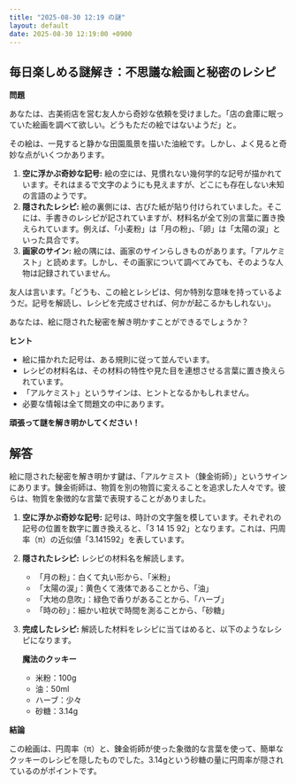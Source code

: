 ```yaml
---
title: "2025-08-30 12:19 の謎"
layout: default
date: 2025-08-30 12:19:00 +0900
---
```

## 毎日楽しめる謎解き：不思議な絵画と秘密のレシピ

**問題**

あなたは、古美術店を営む友人から奇妙な依頼を受けました。「店の倉庫に眠っていた絵画を調べて欲しい。どうもただの絵ではないようだ」と。

その絵は、一見すると静かな田園風景を描いた油絵です。しかし、よく見ると奇妙な点がいくつかあります。

1.  **空に浮かぶ奇妙な記号:** 絵の空には、見慣れない幾何学的な記号が描かれています。それはまるで文字のようにも見えますが、どこにも存在しない未知の言語のようです。
2.  **隠されたレシピ:** 絵の裏側には、古びた紙が貼り付けられていました。そこには、手書きのレシピが記されていますが、材料名が全て別の言葉に置き換えられています。例えば、「小麦粉」は「月の粉」、「卵」は「太陽の涙」といった具合です。
3.  **画家のサイン:** 絵の隅には、画家のサインらしきものがあります。「アルケミスト」と読めます。しかし、その画家について調べてみても、そのような人物は記録されていません。

友人は言います。「どうも、この絵とレシピは、何か特別な意味を持っているようだ。記号を解読し、レシピを完成させれば、何かが起こるかもしれない」。

あなたは、絵に隠された秘密を解き明かすことができるでしょうか？

**ヒント**

*   絵に描かれた記号は、ある規則に従って並んでいます。
*   レシピの材料名は、その材料の特性や見た目を連想させる言葉に置き換えられています。
*   「アルケミスト」というサインは、ヒントとなるかもしれません。
*   必要な情報は全て問題文の中にあります。

**頑張って謎を解き明かしてください！**

## 解答

絵に隠された秘密を解き明かす鍵は、「アルケミスト（錬金術師）」というサインにあります。錬金術師は、物質を別の物質に変えることを追求した人々です。彼らは、物質を象徴的な言葉で表現することがありました。

1.  **空に浮かぶ奇妙な記号:** 記号は、時計の文字盤を模しています。それぞれの記号の位置を数字に置き換えると、「3 14 15 92」となります。これは、円周率（π）の近似値「3.141592」を表しています。
2.  **隠されたレシピ:** レシピの材料名を解読します。
    *   「月の粉」：白くて丸い形から、「米粉」
    *   「太陽の涙」：黄色くて液体であることから、「油」
    *   「大地の息吹」：緑色で香りがあることから、「ハーブ」
    *   「時の砂」：細かい粒状で時間を測ることから、「砂糖」
3.  **完成したレシピ:** 解読した材料をレシピに当てはめると、以下のようなレシピになります。

    **魔法のクッキー**
    *   米粉：100g
    *   油：50ml
    *   ハーブ：少々
    *   砂糖：3.14g

**結論**

この絵画は、円周率（π）と、錬金術師が使った象徴的な言葉を使って、簡単なクッキーのレシピを隠したものでした。3.14gという砂糖の量に円周率が隠されているのがポイントです。

